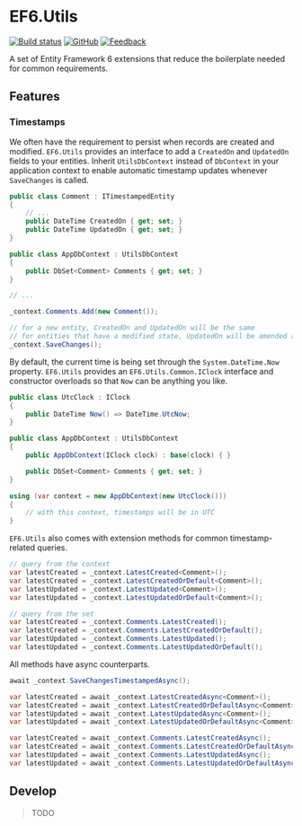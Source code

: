 # EF6.Utils

[![Build status](https://ci.appveyor.com/api/projects/status/7kiwadlsw5ew8es2?svg=true)](https://ci.appveyor.com/project/danielmpetrov/ef6-utils)
[![GitHub](https://img.shields.io/github/license/danielmpetrov/ef6.utils)](https://github.com/danielmpetrov/ef6.utils/blob/master/LICENSE)
[![Feedback](https://img.shields.io/badge/feedback-welcome-orange)](https://github.com/danielmpetrov/EF6.Utils/issues)

A set of Entity Framework 6 extensions that reduce the boilerplate needed for common requirements.

## Features

### Timestamps

We often have the requirement to persist when records are created and modified. `EF6.Utils` provides an interface to add a `CreatedOn` and `UpdatedOn` fields to your entities. Inherit `UtilsDbContext` instead of `DbContext` in your application context to enable automatic timestamp updates whenever `SaveChanges` is called.

```csharp
public class Comment : ITimestampedEntity
{
    // ...
    public DateTime CreatedOn { get; set; }
    public DateTime UpdatedOn { get; set; }
}

public class AppDbContext : UtilsDbContext
{
    public DbSet<Comment> Comments { get; set; }
}

// ...

_context.Comments.Add(new Comment());

// for a new entity, CreatedOn and UpdatedOn will be the same
// for entities that have a modified state, UpdatedOn will be amended accordingly
_context.SaveChanges();
```

By default, the current time is being set through the `System.DateTime.Now` property. `EF6.Utils` provides an `EF6.Utils.Common.IClock` interface and constructor overloads so that `Now` can be anything you like.

```csharp
public class UtcClock : IClock
{
    public DateTime Now() => DateTime.UtcNow;
}

public class AppDbContext : UtilsDbContext
{
    public AppDbContext(IClock clock) : base(clock) { }

    public DbSet<Comment> Comments { get; set; }
}

using (var context = new AppDbContext(new UtcClock()))
{
    // with this context, timestamps will be in UTC
}
```

`EF6.Utils` also comes with extension methods for common timestamp-related queries.

```csharp
// query from the context
var latestCreated = _context.LatestCreated<Comment>();
var latestCreated = _context.LatestCreatedOrDefault<Comment>();
var latestUpdated = _context.LatestUpdated<Comment>();
var latestUpdated = _context.LatestUpdatedOrDefault<Comment>();

// query from the set
var latestCreated = _context.Comments.LatestCreated();
var latestCreated = _context.Comments.LatestCreatedOrDefault();
var latestUpdated = _context.Comments.LatestUpdated();
var latestUpdated = _context.Comments.LatestUpdatedOrDefault();
```

All methods have async counterparts.

```csharp
await _context.SaveChangesTimestampedAsync();

var latestCreated = await _context.LatestCreatedAsync<Comment>();
var latestCreated = await _context.LatestCreatedOrDefaultAsync<Comment>();
var latestUpdated = await _context.LatestUpdatedAsync<Comment>();
var latestUpdated = await _context.LatestUpdatedOrDefaultAsync<Comment>();

var latestCreated = await _context.Comments.LatestCreatedAsync();
var latestCreated = await _context.Comments.LatestCreatedOrDefaultAsync();
var latestUpdated = await _context.Comments.LatestUpdatedAsync();
var latestUpdated = await _context.Comments.LatestUpdatedOrDefaultAsync();
```

## Develop

> TODO
